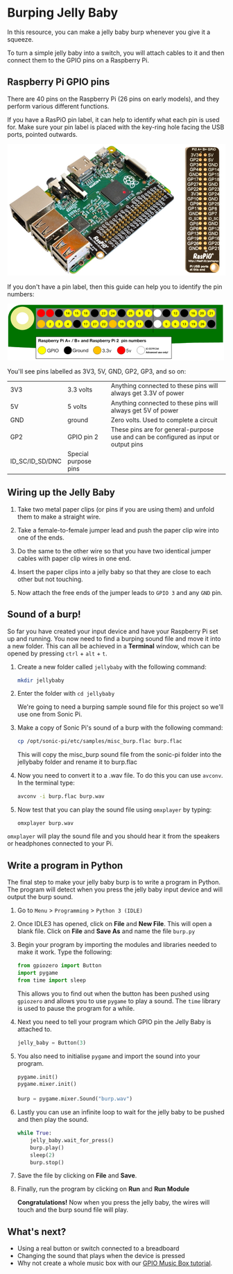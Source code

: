 # Burping Jelly Baby

In this resource, you can make a jelly baby burp whenever you give it a squeeze.

To turn a simple jelly baby into a switch, you will attach cables to it and then connect them to the GPIO pins on a Raspberry Pi.

## Raspberry Pi GPIO pins

There are 40 pins on the Raspberry Pi (26 pins on early models), and they perform various different functions.

If you have a RasPiO pin label, it can help to identify what each pin is used for. Make sure your pin label is placed with the key-ring hole facing the USB ports, pointed outwards.

![](images/raspio-ports.jpg)

If you don't have a pin label, then this guide can help you to identify the pin numbers:

![](images/pinout.png)

You'll see pins labelled as 3V3, 5V, GND, GP2, GP3, and so on:

|   |   |   |
|---|---|---|
| 3V3 | 3.3 volts | Anything connected to these pins will always get 3.3V of power |
| 5V | 5 volts | Anything connected to these pins will always get 5V of power |
| GND | ground | Zero volts. Used to complete a circuit |
| GP2 | GPIO pin 2 | These pins are for general-purpose use and can be configured as input or output pins |
| ID_SC/ID_SD/DNC | Special purpose pins ||

## Wiring up the Jelly Baby

1. Take two metal paper clips (or pins if you are using them) and unfold them to make a straight wire.

1. Take a female-to-female jumper lead and push the paper clip wire into one of the ends.

1. Do the same to the other wire so that you have two identical jumper cables with paper clip wires in one end.

1. Insert the paper clips into a jelly baby so that they are close to each other but not touching.

1. Now attach the free ends of the jumper leads to `GPIO 3` and any `GND` pin.

## Sound of a burp!

So far you have created your input device and have your Raspberry Pi set up and running. You now need to find a burping sound file and move it into a new folder. This can all be achieved in a **Terminal** window, which can be opened by pressing `ctrl` + `alt` + `t`.

1. Create a new folder called `jellybaby` with the following command:

    ```bash
    mkdir jellybaby
    ```

1. Enter the folder with `cd jellybaby`

    We're going to need a burping sample sound file for this project so we'll use one from Sonic Pi.

1. Make a copy of Sonic Pi's sound of a burp with the following command:

    ```bash
    cp /opt/sonic-pi/etc/samples/misc_burp.flac burp.flac
    ```
    
    This will copy the misc_burp sound file from the sonic-pi folder into the jellybaby folder and rename it to burp.flac

1. Now you need to convert it to a .wav file. To do this you can use `avconv`. In the terminal type:

    ``` bash
    avconv -i burp.flac burp.wav
    ```

3.  Now test that you can play the sound file using `omxplayer` by typing:

    ```
    omxplayer burp.wav
    ```

`omxplayer` will play the sound file and you should hear it from the speakers or headphones connected to your Pi.

## Write a program in Python

The final step to make your jelly baby burp is to write a program in Python. The program will detect when you press the jelly baby input device and will output the burp sound.

1. Go to `Menu` > `Programming` > `Python 3 (IDLE)`

1. Once IDLE3 has opened, click on **File** and **New File**. This will open a blank file. Click on **File** and **Save As** and name the file `burp.py`

1. Begin your program by importing the modules and libraries needed to make it work. Type the following:

    ```python
    from gpiozero import Button
    import pygame
    from time import sleep
    ```

    This allows you to find out when the button has been pushed using `gpiozero` and allows you to use `pygame` to play a sound. The `time` library is used to pause the program for a while.
    
1. Next you need to tell your program which GPIO pin the Jelly Baby is attached to.

    ``` python
    jelly_baby = Button(3)
    ```

1. You also need to initialise `pygame` and import the sound into your program.

    ``` python
    pygame.init()
    pygame.mixer.init()

    burp = pygame.mixer.Sound("burp.wav")
    ```
1. Lastly you can use an infinite loop to wait for the jelly baby to be pushed and then play the sound.

    ``` python
    while True:
        jelly_baby.wait_for_press()
        burp.play()
        sleep(2)
        burp.stop()
    ```

1. Save the file by clicking on **File** and **Save**.

1. Finally, run the program by clicking on **Run** and **Run Module**

    **Congratulations!** Now when you press the jelly baby, the wires will touch and the burp sound file will play.


## What's next?

- Using a real button or switch connected to a breadboard
- Changing the sound that plays when the device is pressed
- Why not create a whole music box with our [GPIO Music Box tutorial](http://www.raspberrypi.org/learning/gpio-music-box/). 

